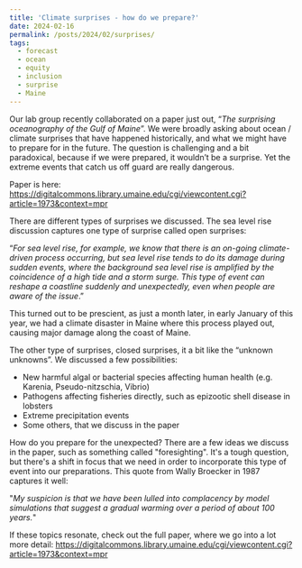 ```yaml
---
title: 'Climate surprises - how do we prepare?'
date: 2024-02-16
permalink: /posts/2024/02/surprises/
tags:
  - forecast
  - ocean
  - equity
  - inclusion
  - surprise
  - Maine
---
```


Our lab group recently collaborated on a paper just out, “_The surprising oceanography of the Gulf of Maine_”. We were broadly asking about ocean / climate surprises that have happened historically, and what we might have to prepare for in the future. The question is challenging and a bit paradoxical, because if we were prepared, it wouldn’t be a surprise. Yet the extreme events that catch us off guard are really dangerous.

Paper is here: <https://digitalcommons.library.umaine.edu/cgi/viewcontent.cgi?article=1973&context=mpr>

There are different types of surprises we discussed. The sea level rise discussion captures one type of surprise called open surprises:

“_For sea level rise, for example, we know that there is an on-going
climate-driven process occurring, but sea level rise tends to
do its damage during sudden events, where the background
sea level rise is amplified by the coincidence of a high tide
and a storm surge. This type of event can reshape a coastline
suddenly and unexpectedly, even when people are aware
of the issue_.”

This turned out to be prescient, as just a month later, in early January of this year, we had a climate disaster in Maine where this process played out, causing major damage along the coast of Maine.

The other type of surprises, closed surprises, it a bit like the “unknown unknowns”. We discussed a few possibilities:
 - New harmful algal or bacterial species affecting human health (e.g. Karenia, Pseudo-nitzschia, Vibrio)
 - Pathogens affecting fisheries directly, such as epizootic shell disease in lobsters
 - Extreme precipitation events
 - Some others, that we discuss in the paper

How do you prepare for the unexpected? There are a few ideas we discuss in the paper, such as something called "foresighting". It's a tough question, but there's a shift in focus that we need in order to incorporate this type of event into our preparations. This quote from Wally Broecker in 1987 captures it well:

"_My suspicion is that we have been lulled into complacency
by model simulations that suggest a gradual warming over a
period of about 100 years._"

If these topics resonate, check out the full paper, where we go into a lot more detail: <https://digitalcommons.library.umaine.edu/cgi/viewcontent.cgi?article=1973&context=mpr>



